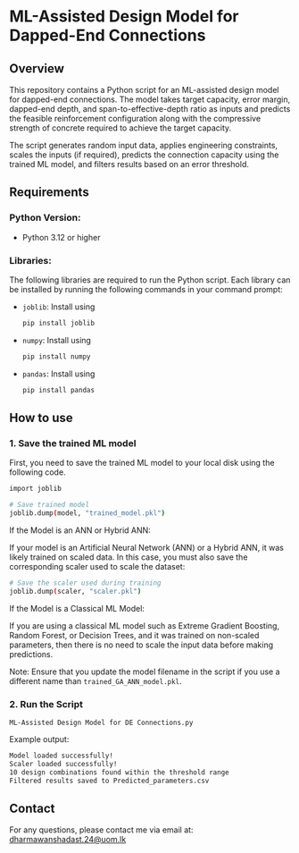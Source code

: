 # ML-Assisted Design Model for Dapped-End Connections

## Overview
This repository contains a Python script for an ML-assisted design model for dapped-end connections. The model takes target capacity, error margin, dapped-end depth, and span-to-effective-depth ratio as inputs and predicts the feasible reinforcement configuration along with the compressive strength of concrete required to achieve the target capacity.

The script generates random input data, applies engineering constraints, scales the inputs (if required), predicts the connection capacity using the trained ML model, and filters results based on an error threshold.

## Requirements

### Python Version:
- Python 3.12 or higher

### Libraries:

The following libraries are required to run the Python script. Each library can be installed by running the following commands in your command prompt:

- `joblib`: Install using
  ```bash
  pip install joblib
  ```
- `numpy`: Install using
  ```bash
  pip install numpy
  ```
- `pandas`: Install using
  ```bash
  pip install pandas
  ```
## How to use

### 1. Save the trained ML model
First, you need to save the trained ML model to your local disk using the following code.
  ```bash
  import joblib

  # Save trained model
  joblib.dump(model, "trained_model.pkl")
  ```
If the Model is an ANN or Hybrid ANN:

If your model is an Artificial Neural Network (ANN) or a Hybrid ANN, it was likely trained on scaled data. In this case, you must also save the corresponding scaler used to scale the dataset:
  ```bash
  # Save the scaler used during training
  joblib.dump(scaler, "scaler.pkl")
  ```
If the Model is a Classical ML Model:

If you are using a classical ML model such as Extreme Gradient Boosting, Random Forest, or Decision Trees, and it was trained on non-scaled parameters, then there is no need to scale the input data before making predictions.

Note: Ensure that you update the model filename in the script if you use a different name than `trained_GA_ANN_model.pkl`.

### 2. Run the Script
`ML-Assisted Design Model for DE Connections.py`

Example output:

```bash
Model loaded successfully!
Scaler loaded successfully!
10 design combinations found within the threshold range
Filtered results saved to Predicted_parameters.csv
```

## Contact

For any questions, please contact me via email at: [dharmawanshadast.24@uom.lk](mailto:dharmawanshadast.24@uom.lk)

